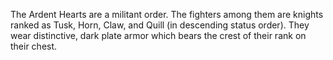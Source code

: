 The Ardent Hearts are a militant order. The fighters among them are knights ranked as Tusk, Horn, Claw, and Quill (in descending status order). They wear distinctive, dark plate armor which bears the crest of their rank on their chest.